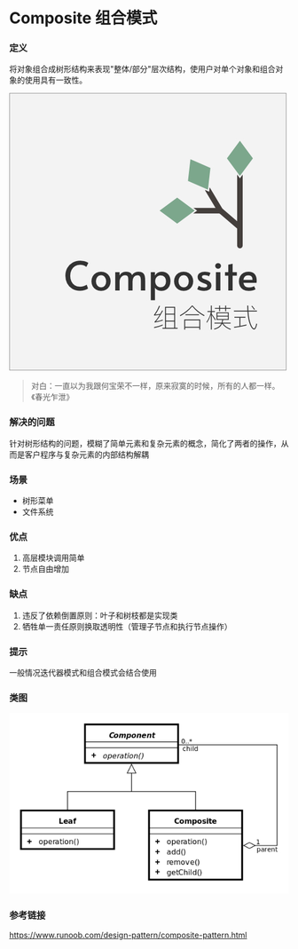 Composite 组合模式
====

### 定义    

将对象组合成树形结构来表现"整体/部分"层次结构，使用户对单个对象和组合对象的使用具有一致性。

![cover](./ch4_cover.jpg)

> 对白：一直以为我跟何宝荣不一样，原来寂寞的时候，所有的人都一样。《春光乍泄》

### 解决的问题

针对树形结构的问题，模糊了简单元素和复杂元素的概念，简化了两者的操作，从而是客户程序与复杂元素的内部结构解耦

### 场景

* 树形菜单
* 文件系统

### 优点

1. 高层模块调用简单
2. 节点自由增加

### 缺点

1. 违反了依赖倒置原则：叶子和树枝都是实现类
2. 牺牲单一责任原则换取透明性（管理子节点和执行节点操作）

### 提示

一般情况迭代器模式和组合模式会结合使用

### 类图

![uml](./uml.jpg)

### 参考链接

https://www.runoob.com/design-pattern/composite-pattern.html    






    


 


